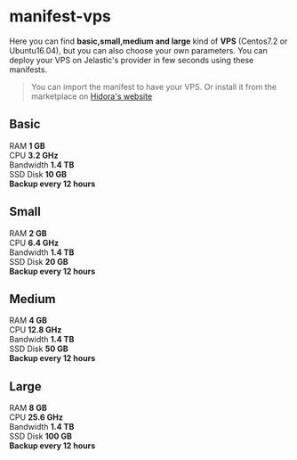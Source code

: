 
# manifest-vps

Here you can find **basic,small,medium and large** kind of **VPS** (Centos7.2 or Ubuntu16.04), but you can also choose your own parameters. 
You can deploy your VPS on Jelastic's provider in few seconds using these manifests.

> You can import the manifest to have your VPS.
> Or install it from the marketplace on [Hidora's website](https://app.hidora.com/)

## Basic 
RAM **1 GB**  
CPU **3.2 GHz**  
Bandwidth **1.4 TB**  
SSD Disk **10 GB**   
**Backup every 12 hours**

## Small
RAM **2 GB**  
CPU **6.4 GHz**  
Bandwidth **1.4 TB**  
SSD Disk **20 GB**    
**Backup every 12 hours**

## Medium

RAM **4 GB**  
CPU **12.8 GHz**  
Bandwidth **1.4 TB**  
SSD Disk **50 GB**    
**Backup every 12 hours**

## Large

RAM **8 GB**  
CPU **25.6 GHz**  
Bandwidth **1.4 TB**  
SSD Disk **100 GB**    
**Backup every 12 hours**
